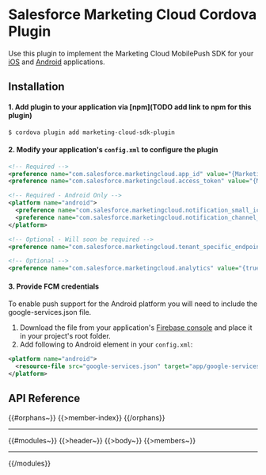 # Salesforce Marketing Cloud Cordova Plugin

Use this plugin to implement the Marketing Cloud MobilePush SDK for your [iOS](https://salesforce-marketingcloud.github.io/MarketingCloudSDK-iOS/) and [Android](http://salesforce-marketingcloud.github.io/JB4A-SDK-Android/) applications.

## Installation

#### 1. Add plugin to your application via [npm](TODO add link to npm for this plugin)

```
$ cordova plugin add marketing-cloud-sdk-plugin
```

#### 2. Modify your application's `config.xml` to configure the plugin

```xml
<!-- Required -->
<preference name="com.salesforce.marketingcloud.app_id" value="{Marketing Cloud application id}" />
<preference name="com.salesforce.marketingcloud.access_token" value="{Marketing Cloud access token}" />

<!-- Required - Android Only -->
<platform name="android">
  <preference name="com.salesforce.marketingcloud.notification_small_icon" value="ic_notification" />
  <preference name="com.salesforce.marketingcloud.notification_channel_name" value="Marketing" />
</platform>

<!-- Optional - Will soon be required -->
<preference name="com.salesforce.marketingcloud.tenant_specific_endpoint" value="{URL retrieved from Marketing Cloud adminstration page}" />

<!-- Optional -->
<preference name="com.salesforce.marketingcloud.analytics" value="{true|false}" />
```

#### 3. Provide FCM credentials

To enable push support for the Android platform you will need to include the google-services.json file.  

1. Download the file from your application's [Firebase console](https://console.firebase.google.com/) and place it in your project's root folder.  
2. Add following to Android element in your `config.xml`:

```xml
<platform name="android">
  <resource-file src="google-services.json" target="app/google-services.json" />
</platform>
```

## API Reference <a name="reference"></a>

{{#orphans~}}
{{>member-index}}
{{/orphans}}

---

{{#modules~}}
{{>header~}}
{{>body~}}
{{>members~}}

---

{{/modules}}